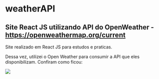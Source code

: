 # weatherAPI
## Site React JS utilizando API do OpenWeather - https://openweathermap.org/current

Site realizado em React JS para estudos e praticas.

Dessa vez, utilizei o Open Weather para consumir a API que eles disponibilizam. Confiram como ficou: 

<img src='https://user-images.githubusercontent.com/52508911/109576089-e1348080-7ad1-11eb-86f8-6368564c32cb.png' />
